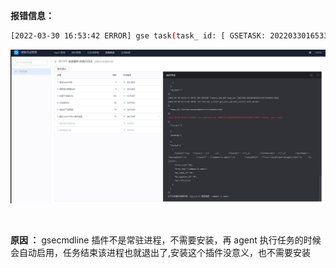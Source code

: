 

**报错信息：**
```bash
[2022-03-30 16:53:42 ERROR] gse task(task_ id: [ GSETASK: 202203301653373572149694:7666]) failed. task_result:
```
![7B7429B9-B656-4FE7-B10D-A6095CEDDE13](../assets/7B7429B9-B656-4FE7-B10D-A6095CEDDE13.png)

<br/>

**原因 ：**
gsecmdline 插件不是常驻进程，不需要安装，再 agent 执行任务的时候会自动启用，任务结束该进程也就退出了,安装这个插件没意义，也不需要安装  